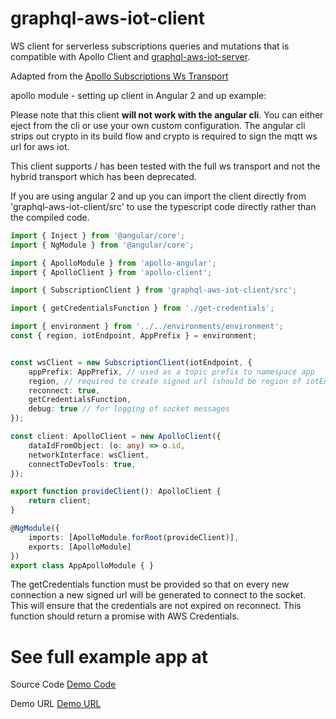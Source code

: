 # graphql-aws-iot-client

WS client for serverless subscriptions queries and mutations that is compatible with Apollo Client and [graphql-aws-iot-server](https://github.com/ioxe/graphql-aws-iot-server).

Adapted from the [Apollo Subscriptions Ws Transport](https://github.com/apollographql/subscriptions-transport-ws)

apollo module - setting up client in Angular 2 and up example:

Please note that this client **will not work with the angular cli**. You can either eject from the cli or use your own custom configuration. The angular cli strips out crypto in its build flow and crypto is required to sign the mqtt ws url for aws iot.

This client supports / has been tested with the full ws transport and not the hybrid transport which has been deprecated.

If you are using angular 2 and up you can import the client directly from 'graphql-aws-iot-client/src' to use the typescript code directly rather than the compiled code.

``` ts
import { Inject } from '@angular/core';
import { NgModule } from '@angular/core';

import { ApolloModule } from 'apollo-angular';
import { ApolloClient } from 'apollo-client';

import { SubscriptionClient } from 'graphql-aws-iot-client/src';

import { getCredentialsFunction } from './get-credentials';

import { environment } from '../../environments/environment';
const { region, iotEndpoint, AppPrefix } = environment;


const wsClient = new SubscriptionClient(iotEndpoint, {
    appPrefix: AppPrefix, // used as a topic prefix to namespace app
    region, // required to create signed url (should be region of iotEndpoint url
    reconnect: true,
    getCredentialsFunction,
    debug: true // for logging of socket messages
});

const client: ApolloClient = new ApolloClient({
    dataIdFromObject: (o: any) => o.id,
    networkInterface: wsClient,
    connectToDevTools: true,
});

export function provideClient(): ApolloClient {
    return client;
}

@NgModule({
    imports: [ApolloModule.forRoot(provideClient)],
    exports: [ApolloModule]
})
export class AppApolloModule { }

```
The getCredentials function must be provided so that on every new connection a new signed url will be generated to connect to the socket. This will ensure that the credentials are not expired on reconnect. This function should return a promise with AWS Credentials.

# See full example app at

Source Code
[Demo Code](https://github.com/ioxe/graphql-aws-iot-example)

Demo URL
[Demo URL](https://todo.girishnanda.com)
